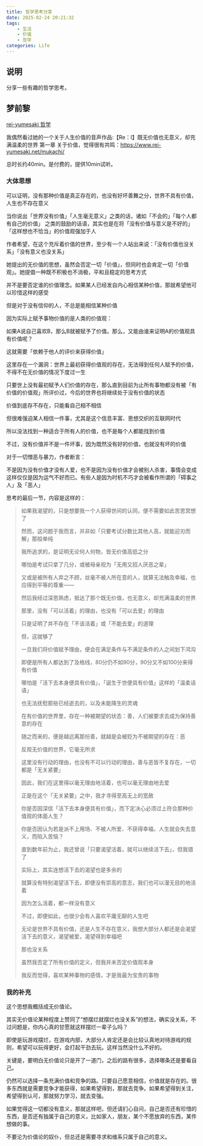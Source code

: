 ```yaml
---
title: 哲学思考分享
date: 2025-02-24 20:21:32
tags:
    - 生活
    - 价值
    - 哲学
categories: Life
---
```


## 说明

分享一些有趣的哲学思考。

## 梦前黎

[rei-yumesaki 哲学](https://www.rei-yumesaki.net/%E5%93%B2%E5%AD%A6/)

我偶然看过她的一个关于人生价值的音声作品:【Re：I】既无价值也无意义，却充满温柔的世界 第一章 关于价值，觉得很有共鸣：https://www.rei-yumesaki.net/mukachi/

总时长约40min。是付费的，提供10min试听。

### 大体思想

可以证明，没有那种价值是真正存在的，也没有好坏善舞之分，世界不具有价值，人生也不存在意义

当你说出「世界没有价值」「人生毫无意义」之类的话，诸如「不会的」「每个人都有自己的价值」
之类的鼓励的话语，其实也是在将「没有价值与意义是不好的」「这样想也不恰当」的价值观强加于人

作者希望，在这个充斥着价值的世界，至少有一个人站出来说：「没有价值也没关系」「没有意义也没关系」

她提出的无价值的思想，虽然会否定一切「价值」，但同时也会肯定一切「价值观」。她提倡一种既不积极也不消极，平和且稳定的思考方式

并不是要否定谁的价值理念。如果某人已经发自内心相信某种价值，那就希望他可以珍惜这样的感受

但是对于没有信仰的人，不总是能相信某种价值

因为实际上赋予事物价值的是人类的价值观：

如果A说自己喜欢B，那么B就被赋予了价值。那么，又能由谁来证明A的价值观具有价值呢？

这就需要「依赖于他人的评价来获得价值」

这里存在一个漏洞：世界上最初获得价值观的存在，无法得到任何人赋予的价值，不得不在无价值的情况下度过一生

只要世上没有最初赋予人们价值的存在，那么直到目前为止所有事物都没有被「有价值的价值观」所评价过，今后的世界也将继续处于没有价值的状态

价值到底存不存在，只能看自己相不相信

但很难强迫某人相信一件事，尤其是这个信息丰富、思想交织的互联网时代

所以没法找到一种适合于所有人的价值，也不是每个人都能找到价值

不过，没有价值并不是一件坏事，因为既然没有好的价值，也就没有坏的价值

对于一切憎恶与暴力，作者断言：

不是因为没有价值才没有人爱，也不是因为没有价值才会被别人杀害，事情会变成这样仅仅是因为运气不好而已。有些人是因为时机不巧才会被看作所谓的「碍事之人」及「恶人」

思考的最后一节，内容是这样的：

> 如果我渴望的，只是想要我一个人获得世间的认同，便不需要如此苦思冥想了
> 
> 然而，这问题于我而言，并非如「只要考试分数比其他人高，就能迎刃而解」那般单纯
> 
> 我所追求的，是证明无论何人何物，皆无价值高低之分
> 
> 哪怕是考试只拿了几分，或被母亲视为「无用又招人厌恶之辈」
> 
> 又或是被所有人弃之不顾，丝毫不被人所在意的人，就算无法触及幸福，也应得到平等的尊重——
> 
> 然后我经过深思熟虑，抵达了那个既无价值，也无意义，却充满温柔的世界
> 
> 那里，没有「可以活着」的理由，也没有「可以去爱」的理由
> 
> 只是证明了并不存在「不该活着」或「不能去爱」的道理
> 
> 但，这就够了
> 
> 一旦我们将价值赋予理由，便会在满足条件与不满足条件的人之间划下鸿沟
> 
> 即便是所有人都达到了及格线，80分仍不如90分，90分又不如100分来得有价值
> 
> 哪怕是「活下去本身便具有价值」，「诞生于世便具有价值」这样的「温柔话语」
> 
> 也无法抚慰那些已经逝去的，以及未能降生的灵魂
> 
> 在有价值的世界里，存在一种被期望的状态：善，人们被要求去成为保持善意的存在
> 
> 随之而来的，便是越远离那份善，就越是会被贬为不被期望的存在：恶
> 
> 反观无价值的世界，它毫无所求
> 
> 这里没有行动的理由，也没有不可以行动的理由，善与恶皆不复存在，一切都是「无关紧要」
> 
> 因此，我们在这里得以毫无理由地活着，也可以毫无理由地去爱
> 
> 正是在这个「无关紧要」之中，我才寻得至高无上的宽赦
> 
> 你是否因深信「活下去本身便具有价值」，而下定决心必须过上符合那种价值观的体面人生？
> 
> 你是否因认为若是派不上用场、不被人所爱、不获得幸福，人生就会失去意义，而陷入苦恼？
> 
> 直到数年前为止，我还曾说「只要渴望活着，就可以继续活下去」，但我错了
> 
> 实际上，其实连想活下去的渴望也是多余的
> 
> 就算没有特别渴望活下去，即便没有崇高的意志，我们也可以漫无目的地活着
> 
> 因为怎么活着，都一样没有意义
> 
> 不过，即便如此，也很少会有人喜欢平庸无聊的人生吧
> 
> 无论是世界不具有价值，还是人生不存在意义，我想大部分人都还是会渴望活下去的意义，渴望被爱，渴望得到幸福吧
> 
> 那也没关系
> 
> 虽然我否定了所有价值的定义，但我并未否定价值观本身
> 
> 我反而觉得，喜欢某种事物的感情，才是我最为宝贵的事物

### 我的补充

这个思想我概括成无价值论。

其实无价值论某种程度上赞同了“想摆烂就摆烂也没关系”的想法，确实没关系，不过问题是，你内心真的甘愿就这样摆烂一辈子么吗？

即使是玩游戏摆烂，在游戏内部，大部分人肯定还是会比较认真地对待游戏的规则，希望可以玩得更好，会打起干劲去玩。这样当然没什么不好的。

关键是，要明白无价值论只是开了一道门，之后的路有很多，选择哪条还是要看自己。

仍然可以选择一条充满价值和竞争的路。只要自己愿意相信，价值就是存在的。很多东西就是需要竞争才能获得，如果希望得到，那就去竞争。如果希望得到关注，希望得到认可，那就努力学习，就去变强。

如果觉得这一切都没有意义，那就这样吧，但还请扪心自问，自己是否还有珍惜的东西，是否还有独属于自己的意义，比如家人，朋友，某个不愿放弃的东西，某件想做的事。

不要沦为价值论的奴仆，但总还是需要寻求和维系只属于自己的意义。
